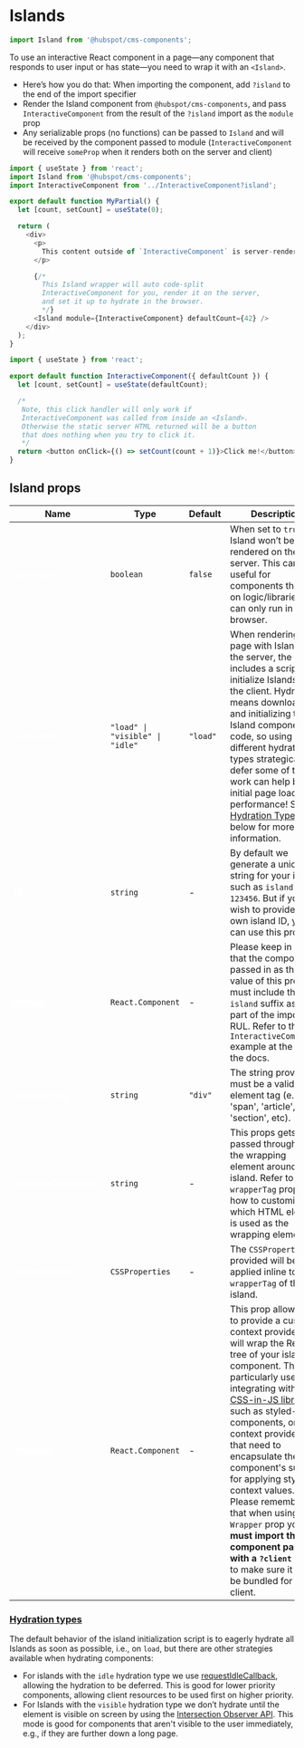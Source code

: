 # Islands

```js
import Island from '@hubspot/cms-components';
```

To use an interactive React component in a page—any component that responds to user input or has state—you need to wrap it with an `<Island>`.

- Here’s how you do that: When importing the component, add `?island` to the end of the import specifier
- Render the Island component from `@hubspot/cms-components`, and pass `InteractiveComponent` from the result of the `?island` import as the `module` prop
- Any serializable props (no functions) can be passed to `Island` and will be received by the component passed to module (`InteractiveComponent` will receive `someProp` when it renders both on the server and client)

```javascript
import { useState } from 'react';
import Island from '@hubspot/cms-components';
import InteractiveComponent from '../InteractiveComponent?island';

export default function MyPartial() {
  let [count, setCount] = useState(0);

  return (
    <div>
      <p>
        This content outside of `InteractiveComponent` is server-rendered only
      </p>

      {/*
        This Island wrapper will auto code-split
        InteractiveComponent for you, render it on the server,
        and set it up to hydrate in the browser.
        */}
      <Island module={InteractiveComponent} defaultCount={42} />
    </div>
  );
}
```

```javascript
import { useState } from 'react';

export default function InteractiveComponent({ defaultCount }) {
  let [count, setCount] = useState(defaultCount);

  /*
   Note, this click handler will only work if
   InteractiveComponent was called from inside an <Island>.
   Otherwise the static server HTML returned will be a button
   that does nothing when you try to click it.
   */
  return <button onClick={() => setCount(count + 1)}>Click me!</button>;
}
```

## Island props

Name | Type | Default | Description
-- | -- | -- | --
<span style="color:white">**clientOnly**</span> | `boolean` | `false` | When set to `true` the Island won’t be rendered on the server. This can be useful for components that rely on logic/libraries that can only run in the browser.
<span style="color:white">**hydrateOn**</span> | `"load" \| "visible" \| "idle"` | `"load"` | When rendering a page with Islands on the server, the output includes a script to initialize Islands on the client. Hydrating means downloading and initializing the Island component code, so using these different hydration types strategically to defer some of that work can help boost initial page load performance! See [Hydration Types](#hydration-types) below for more information.
<span style="color:white">**id**</span> | `string` | - | By default we generate a unique ID string for your island such as `island-123456`. But if you wish to provide your own island ID, you can use this prop.
<span style="color:white">**module***</span> | `React.Component` | - | Please keep in mind that the component passed in as the value of this prop must include the `?island` suffix as a part of the import RUL. Refer to the `InteractiveComponent` example at the top of the docs.
<span style="color:white">**wrapperTag**</span> | `string `| `"div"` | The string provided must be a valid HTML element tag (e.g. 'span', 'article', 'section', etc).
<span style="color:white">**wrapperClassName**</span> | `string` | - | This props gets passed through to the wrapping element around the island. Refer to the `wrapperTag` prop for how to customize which HTML element is used as the wrapping element.
<span style="color:white">**wrapperStyle**</span> | `CSSProperties` | - | The `CSSProperties` provided will be applied inline to the `wrapperTag` of the island.
<span style="color:white">**Wrapper**</span> | `React.Component` | - | This prop allows you to provide a custom context provider that will wrap the React tree of your island component. This is particularly useful for integrating with [CSS-in-JS libraries](https://github.hubspot.com/cms-react/reference/styling.html#styled-components), such as styled-components, or other context providers that need to encapsulate the component's subtree for applying styles or context values. Please remember that when using the `Wrapper` prop you **must import the component passed with a `?client` suffix** to make sure it can be bundled for the client.

### [Hydration types](#hydration-types)
The default behavior of the island initialization script is to eagerly hydrate all Islands as soon as possible, i.e., on `load`, but there are other strategies available when hydrating components:
- For islands with the `idle` hydration type we use [requestIdleCallback](https://developer.mozilla.org/en-US/docs/Web/API/Window/requestIdleCallback), allowing the hydration to be deferred. This is good for lower priority components, allowing client resources to be used first on higher priority.
- For Islands with the `visible` hydration type we don’t hydrate until the element is visible on screen by using the [Intersection Observer API](https://developer.mozilla.org/en-US/docs/Web/API/Intersection_Observer_API). This mode is good for components that aren't visible to the user immediately, e.g., if they are further down a long page.
